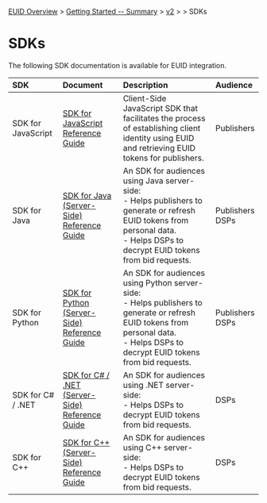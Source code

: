 [EUID Overview](../../../README.md) > [Getting Started -- Summary](../getting-started/gs-summary.md) > [v2](../summary-doc-v2.md) > > SDKs

# SDKs

The following SDK documentation is available for EUID integration. 

| SDK | Document | Description | Audience
| :--- | :--- | :--- | :--- |
| SDK for JavaScript | [SDK for JavaScript Reference Guide](client-side-identity.md) | Client-Side JavaScript SDK that facilitates the process of establishing client identity using EUID and retrieving EUID tokens for publishers. | Publishers |
| SDK for Java | [SDK for Java (Server-Side) Reference Guide](sdk-ref-java.md) | An SDK for audiences using Java server-side:<br/>- Helps publishers to generate or refresh EUID tokens from personal data.<br/>- Helps DSPs to decrypt EUID tokens from bid requests. | Publishers<br/>DSPs |
| SDK for Python | [SDK for Python (Server-Side) Reference Guide](sdk-ref-python.md) | An SDK for audiences using Python server-side:<br/>- Helps publishers to generate or refresh EUID tokens from personal data.<br/>- Helps DSPs to decrypt EUID tokens from bid requests. | Publishers<br/>DSPs |
| SDK for C# / .NET | [SDK for C# / .NET (Server-Side) Reference Guide](sdk-ref-csharp-dotnet.md) | An SDK for audiences using .NET server-side:<br/>- Helps DSPs to decrypt EUID tokens from bid requests. | DSPs |
 |SDK for C++ | [SDK for C++ (Server-Side) Reference Guide](sdk-ref-cplusplus.md) | An SDK for audiences using C++ server-side:<br/>- Helps DSPs to decrypt EUID tokens from bid requests. | DSPs |
